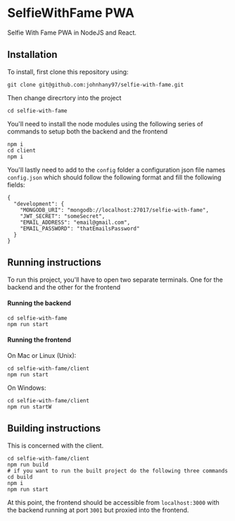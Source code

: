 # SelfieWithFame PWA
Selfie With Fame PWA in NodeJS and React.

## Installation
To install, first clone this repository using:
```
git clone git@github.com:johnhany97/selfie-with-fame.git
```
Then change direcrtory into the project
```
cd selfie-with-fame
```
You'll need to install the node modules using the following series of commands to setup both the backend and the frontend
```
npm i
cd client
npm i
```
You'll lastly need to add to the `config` folder a configuration json file names `config.json` which should follow the following format and fill the following fields:
```
{
  "development": {
    "MONGODB_URI": "mongodb://localhost:27017/selfie-with-fame",
    "JWT_SECRET": "someSecret",
    "EMAIL_ADDRESS": "email@gmail.com",
    "EMAIL_PASSWORD": "thatEmailsPassword"
  }
}

```

## Running instructions

To run this project, you'll have to open two separate terminals. One for the backend and the other for the frontend

#### Running the backend

```
cd selfie-with-fame
npm run start
```

#### Running the frontend

On Mac or Linux (Unix): 
```
cd selfie-with-fame/client
npm run start
```

On Windows:
```
cd selfie-with-fame/client
npm run startW
```

## Building instructions
This is concerned with the client.
```
cd selfie-with-fame/client
npm run build
# if you want to run the built project do the following three commands
cd build
npm i
npm run start
```

At this point, the frontend should be accessible from `localhost:3000` with the backend running at port `3001` but proxied into the frontend.
